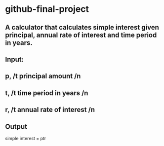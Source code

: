# github-final-project

## A calculator that calculates simple interest given principal, annual rate of interest and time period in years.

## Input:
   ## p, /t principal amount /n
   ## t, /t time period in years /n
   ## r, /t annual rate of interest /n
## Output
   simple interest = p*t*r
